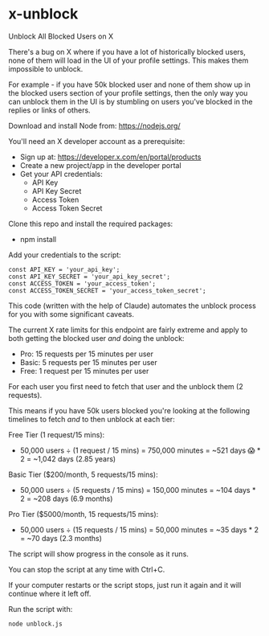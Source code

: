 # x-unblock
Unblock All Blocked Users on X

There's a bug on X where if you have a lot of historically blocked users, none of them will load in the UI of your profile settings. This makes them impossible to unblock.

For example - if you have 50k blocked user and none of them show up in the blocked users section of your profile settings, then the only way you can unblock them in the UI is by stumbling on users you've blocked in the replies or links of others.

Download and install Node from: https://nodejs.org/

You'll need an X developer account as a prerequisite:
   - Sign up at: https://developer.x.com/en/portal/products
   - Create a new project/app in the developer portal
   - Get your API credentials:
     - API Key
     - API Key Secret
     - Access Token
     - Access Token Secret

Clone this repo and install the required packages:
- npm install

Add your credentials to the script:
```
const API_KEY = 'your_api_key';
const API_KEY_SECRET = 'your_api_key_secret';
const ACCESS_TOKEN = 'your_access_token';
const ACCESS_TOKEN_SECRET = 'your_access_token_secret';
```

This code (written with the help of Claude) automates the unblock process for you with some significant caveats.

The current X rate limits for this endpoint are fairly extreme and apply to both getting the blocked user *and* doing the unblock:

- Pro: 15 requests per 15 minutes per user
- Basic: 5 requests per 15 minutes per user
- Free: 1 request per 15 minutes per user

For each user you first need to fetch that user and the unblock them (2 requests).

This means if you have 50k users blocked you're looking at the following timelines to fetch *and* to then unblock at each tier:

Free Tier (1 request/15 mins):
- 50,000 users ÷ (1 request / 15 mins) = 750,000 minutes = ~521 days 😱 * 2 = ~1,042 days (2.85 years)

Basic Tier ($200/month, 5 requests/15 mins):
- 50,000 users ÷ (5 requests / 15 mins) = 150,000 minutes = ~104 days * 2 = ~208 days (6.9 months)

Pro Tier ($5000/month, 15 requests/15 mins):
- 50,000 users ÷ (15 requests / 15 mins) = 50,000 minutes = ~35 days * 2 = ~70 days (2.3 months)

The script will show progress in the console as it runs.

You can stop the script at any time with Ctrl+C.

If your computer restarts or the script stops, just run it again and it will continue where it left off.

Run the script with:
```
node unblock.js
```